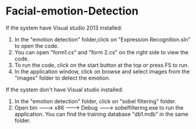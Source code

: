 # Facial-emotion-Detection
If the system have Visual studio 2013 installed:

1. In the "emotion detection" folder,click on "Expression Recognition.sln" to open the code.
2. You can open "form1.cs" and "form 2.cs" on the right side to view the code.
3. To run the code, click on the start button at the top or press F5 to run.
4. In the application window, click on browse and select images 
   from the "images" folder to detect the emotion.


If the system don't have Visual studio installed:

1. In the "emotion detection" folder, click on "sobel filtering" folder.
2. Open bin ---> x86 ---> Debug ---> sobelfiltering.exe to run the application.
You can find the training database "db1.mdb" in the same folder.
